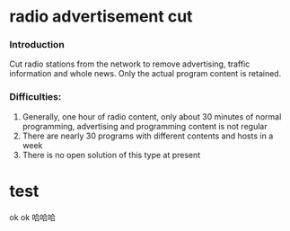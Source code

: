 # radio advertisement cut

### Introduction
Cut radio stations from the network to remove advertising, traffic information and whole news. Only the actual program content is retained.

### Difficulties:
1. Generally, one hour of radio content, only about 30 minutes of normal programming, advertising and programming content is not regular
2. There are nearly 30 programs with different contents and hosts in a week
3. There is no open solution of this type at present

# test
ok
ok
哈哈哈
